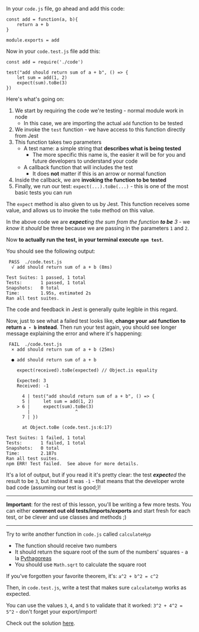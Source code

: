 In your `code.js` file, go ahead and add this code:

  
```
const add = function(a, b){
    return a + b
}

module.exports = add
```
  

Now in your `code.test.js` file add this:

```
const add = require('./code')

test("add should return sum of a + b", () => {
    let sum = add(1, 2)
    expect(sum).toBe(3)
})
```
  

Here's what's going on:

1.  We start by requiring the code we're testing - normal module work in node
    - In this case, we are importing the actual `add` function to be tested
2.  We invoke the `test` function - we have access to this function directly from Jest
3.  This function takes two parameters
    - A test name: a simple string that **describes what is being tested**
        - The more specific this name is, the easier it will be for you and future developers to understand your code
    - A callback function that will includes the test
        - It does **not** matter if this is an arrow or normal function
4.  Inside the callback, we are **invoking the function to be tested**
5.  Finally, we run our test: `expect(...).toBe(...)` - this is one of the most basic tests you can run

  

The `expect` method is also given to us by Jest. This function receives some value, and allows us to invoke the `toBe` method on this value.

  

In the above code we are **_expect_**_ing the sum from the function_ **_to be_** _3_ - we _know_ it _should_ be three because we are passing in the parameters `1` and `2`.

  

Now **to actually run the test, in your terminal execute** **`npm test`.**

  

You should see the following output:

```
 PASS  ./code.test.js
  √ add should return sum of a + b (8ms)

Test Suites: 1 passed, 1 total
Tests:       1 passed, 1 total
Snapshots:   0 total
Time:        1.95s, estimated 2s
Ran all test suites.
```

The code and feedback in Jest is generally quite legible in this regard.

  

Now, just to see what a failed test looks like, **change your** **`add`** **function to return** **`a - b`** **instead**. Then run your test again, you should see longer message explaining the error and where it's happening:

  
```
 FAIL  ./code.test.js
  × add should return sum of a + b (25ms)

  ● add should return sum of a + b

    expect(received).toBe(expected) // Object.is equality

    Expected: 3 
    Received: -1

      4 | test("add should return sum of a + b", () => {
      5 |     let sum = add(1, 2)
    > 6 |     expect(sum).toBe(3)
        |                 ^
      7 | })

      at Object.toBe (code.test.js:6:17)

Test Suites: 1 failed, 1 total
Tests:       1 failed, 1 total
Snapshots:   0 total
Time:        2.187s
Ran all test suites.
npm ERR! Test failed.  See above for more details.
```
  

It's a lot of output, but if you read it it's pretty clear: the test **_expect_**_ed_ the result to be `3`, but instead it was `-1` - that means that the developer wrote bad code (assuming our test is good;)!

  

----------

**Important**: for the rest of this lesson, you'll be writing a few more tests. You can either **comment out old tests/imports/exports** and start fresh for each test, or be clever and use classes and methods ;)

----------

  

Try to write another function in `code.js` called `calculateHyp`

-   The function should receive two numbers
-   It should return the square root of the sum of the numbers' squares - a la [Pythagoreas](https://en.wikipedia.org/wiki/Pythagorean_theorem)
-   You should use `Math.sqrt` to calculate the square root

  

If you've forgotten your favorite theorem, it's: `a^2 + b^2 = c^2`

  

Then, in `code.test.js`, write a test that makes sure `calculateHyp` works as expected.

  

You can use the values `3`, `4`, and `5` to validate that it worked: `3^2 + 4^2 = 5^2` - don't forget your export/import!

  

Check out the solution [here](https://codepen.io/ElevationPen/pen/dEVBGY?editors=0010).